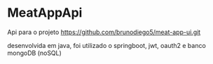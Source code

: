 # MeatAppApi
Api para o projeto https://github.com/brunodiego5/meat-app-ui.git

desenvolvida em java, foi utilizado o springboot, jwt, oauth2 e banco mongoDB (noSQL) 
